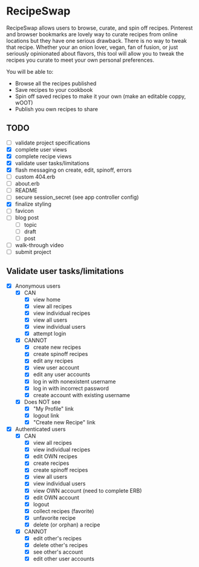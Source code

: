 # RecipeSwap

RecipeSwap allows users to browse, curate, and spin off recipes. Pinterest and browser bookmarks are lovely way to curate recipes from online locations but they have one serious drawback. There is no way to tweak that recipe. Whether your an onion lover, vegan, fan of fusion, or just seriously opinionated about flavors, this tool will allow you to tweak the recipes you curate to meet your own personal preferences.

You will be able to:

- Browse all the recipes published
- Save recipes to your cookbook
- Spin off saved recipes to make it your own (make an editable coppy, wOOT)
- Publish you own recipes to share

## TODO

- [ ] validate project specifications
- [x] complete user views
- [x] complete recipe views
- [x] validate user tasks/limitations
- [x] flash messaging on create, edit, spinoff, errors
- [ ] custom 404.erb
- [ ] about.erb
- [ ] README
- [ ] secure session_secret (see app controller config)
- [x] finalize styling
- [ ] favicon
- [ ] blog post
  - [ ] topic
  - [ ] draft
  - [ ] post
- [ ] walk-through video
- [ ] submit project

## Validate user tasks/limitations

- [x] Anonymous users
  - [x] CAN
    - [x] view home
    - [x] view all recipes
    - [x] view individual recipes
    - [x] view all users
    - [x] view individual users
    - [x] attempt login
  - [x] CANNOT
    - [X] create new recipes
    - [x] create spinoff recipes
    - [x] edit any recipes
    - [x] view user account
    - [x] edit any user accounts
    - [x] log in with nonexistent username
    - [x] log in with incorrect password
    - [x] create account with existing username
  - [x] Does NOT see
	  - [x] "My Profile" link
    - [x] logout link
    - [x] "Create new Recipe" link

- [x] Authenticated users
  - [x] CAN
    - [x] view all recipes
    - [x] view individual recipes
    - [x] edit OWN recipes
    - [x] create recipes
    - [x] create spinoff recipes
    - [x] view all users
    - [x] view individual users
    - [x] view OWN account (need to complete ERB)
    - [x] edit OWN account
    - [x] logout
    - [x] collect recipes (favorite)
    - [x] unfavorite recipe
    - [x] delete (or orphan) a recipe
  - [x] CANNOT
    - [x] edit other's recipes
    - [x] delete other's recipes
    - [x] see other's account
    - [x] edit other user accounts
